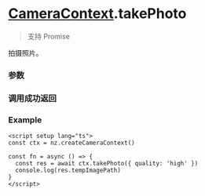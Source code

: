 # [CameraContext](./../CameraContext).takePhoto

> <Icon type="success" /> 支持 Promise

拍摄照片。

### 参数

<Props :data="props" options />

### 调用成功返回

<Results :data="results" />

### Example

```vue
<script setup lang="ts">
const ctx = nz.createCameraContext()

const fn = async () => {
  const res = await ctx.takePhoto({ quality: 'high' })
  console.log(res.tempImagePath)
}
</script>
```

<script setup>

const props = [
  {
    name: 'quality',
    type: 'string',
    default: 'normal',
    required: false,
    desc: '成像质量',
    version: '0.1.0',
    values: [
        { value: "high", desc: "高质量" },
        { value: "normal", desc: "普通质量" },
        { value: "low", desc: "低质量" },
    ],
  },
]

const results = [
  {
    name: 'tempImagePath',
    type: 'string',
    desc: '照片文件的临时路径 (本地路径)',
    version: '0.1.0',
  },
]

</script>
